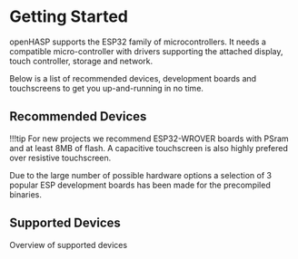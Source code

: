 # Getting Started

openHASP supports the ESP32 family of microcontrollers.
It needs a compatible micro-controller with drivers supporting the attached display, touch controller, storage and network.

Below is a list of recommended devices, development boards and touchscreens to get you up-and-running in no time.

## Recommended Devices

!!!tip
    For new projects we recommend ESP32-WROVER boards with PSram and at least 8MB of flash.
    A capacitive touchscreen is also highly prefered over resistive touchscreen.

Due to the large number of possible hardware options a selection of 3 popular ESP development boards has been made for the precompiled binaries.

## Supported Devices

Overview of supported devices